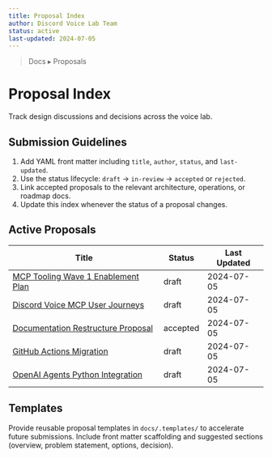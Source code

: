 ```yaml
---
title: Proposal Index
author: Discord Voice Lab Team
status: active
last-updated: 2024-07-05
---
```


<!-- markdownlint-disable-next-line MD041 -->
> Docs ▸ Proposals

# Proposal Index

Track design discussions and decisions across the voice lab.

## Submission Guidelines

1. Add YAML front matter including `title`, `author`, `status`, and `last-updated`.
2. Use the status lifecycle: `draft` → `in-review` → `accepted` or `rejected`.
3. Link accepted proposals to the relevant architecture, operations, or roadmap docs.
4. Update this index whenever the status of a proposal changes.

## Active Proposals

| Title | Status | Last Updated |
| --- | --- | --- |
| [MCP Tooling Wave 1 Enablement Plan](mcp-tooling-wave1-plan.md) | draft | 2024-07-05 |
| [Discord Voice MCP User Journeys](discord-voice-mcp-user-journeys.md) | draft | 2024-07-05 |
| [Documentation Restructure Proposal](documentation-restructure.md) | accepted | 2024-07-05 |
| [GitHub Actions Migration](github-actions-migration.md) | draft | 2024-07-05 |
| [OpenAI Agents Python Integration](openai-agents-python-integration.md) | draft | 2024-07-05 |

## Templates

Provide reusable proposal templates in `docs/.templates/` to accelerate future submissions. Include
front matter scaffolding and suggested sections (overview, problem statement, options, decision).
